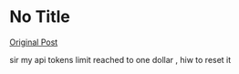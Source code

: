 # No Title

[Original Post](https://discourse.onlinedegree.iitm.ac.in/t/164277/331)

<p>sir my api tokens limit reached to one dollar , hiw to reset it</p>